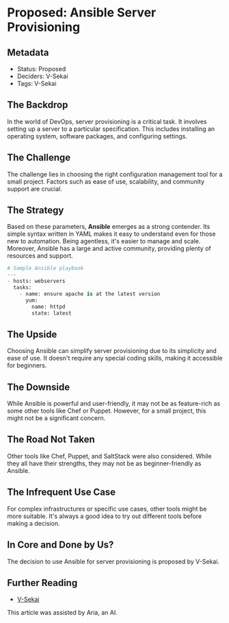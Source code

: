 # Proposed: Ansible Server Provisioning

## Metadata

- Status: Proposed
- Deciders: V-Sekai
- Tags: V-Sekai

## The Backdrop

In the world of DevOps, server provisioning is a critical task. It involves setting up a server to a particular specification. This includes installing an operating system, software packages, and configuring settings.

## The Challenge

The challenge lies in choosing the right configuration management tool for a small project. Factors such as ease of use, scalability, and community support are crucial.

## The Strategy

Based on these parameters, **Ansible** emerges as a strong contender. Its simple syntax written in YAML makes it easy to understand even for those new to automation. Being agentless, it's easier to manage and scale. Moreover, Ansible has a large and active community, providing plenty of resources and support.

```python
# Sample Ansible playbook
---
- hosts: webservers
  tasks:
    - name: ensure apache is at the latest version
      yum:
        name: httpd
        state: latest
```

## The Upside

Choosing Ansible can simplify server provisioning due to its simplicity and ease of use. It doesn't require any special coding skills, making it accessible for beginners.

## The Downside

While Ansible is powerful and user-friendly, it may not be as feature-rich as some other tools like Chef or Puppet. However, for a small project, this might not be a significant concern.

## The Road Not Taken

Other tools like Chef, Puppet, and SaltStack were also considered. While they all have their strengths, they may not be as beginner-friendly as Ansible.

## The Infrequent Use Case

For complex infrastructures or specific use cases, other tools might be more suitable. It's always a good idea to try out different tools before making a decision.

## In Core and Done by Us?

The decision to use Ansible for server provisioning is proposed by V-Sekai.

## Further Reading

- [V-Sekai](https://github.com/v-sekai/)

This article was assisted by Aria, an AI.
